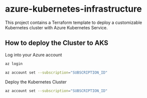 # azure-kubernetes-infrastructure
This project contains a Terraform template to deploy a customizable Kubernetes cluster with Azure Kubernetes Service.

## How to deploy the Cluster to AKS

Log into your Azure account
``` bash
az login 
```
``` bash 
az account set --subscription="SUBSCRIPTION_ID"
```

Deploy the Kubernetes Cluster

``` bash 
az account set --subscription="SUBSCRIPTION_ID"
```